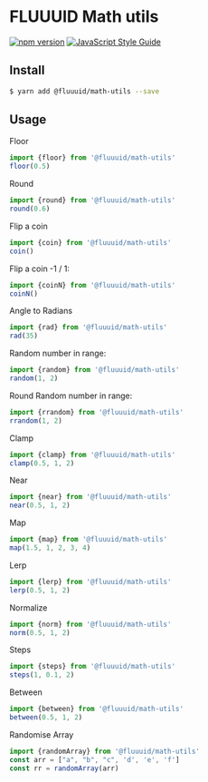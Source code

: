 # FLUUUID Math utils

[![npm version](https://badge.fury.io/js/%40fluuuid%2Fmath-utils.svg)](https://badge.fury.io/js/%40fluuuid%2Fmath-utils)
[![JavaScript Style Guide](https://img.shields.io/badge/code_style-standard-brightgreen.svg)](https://standardjs.com)

## Install
```bash
$ yarn add @fluuuid/math-utils --save
```

## Usage

Floor
```js
import {floor} from '@fluuuid/math-utils'
floor(0.5)
```


Round
```js
import {round} from '@fluuuid/math-utils'
round(0.6)
```


Flip a coin
```js
import {coin} from '@fluuuid/math-utils'
coin()
```


Flip a coin -1 / 1:
```js
import {coinN} from '@fluuuid/math-utils'
coinN()
```


Angle to Radians
```js
import {rad} from '@fluuuid/math-utils'
rad(35)
```


Random number in range:
```js
import {random} from '@fluuuid/math-utils'
random(1, 2)
```

Round Random number in range:
```js
import {rrandom} from '@fluuuid/math-utils'
rrandom(1, 2)
```


Clamp
```js
import {clamp} from '@fluuuid/math-utils'
clamp(0.5, 1, 2)
```


Near
```js
import {near} from '@fluuuid/math-utils'
near(0.5, 1, 2)
```


Map
```js
import {map} from '@fluuuid/math-utils'
map(1.5, 1, 2, 3, 4)
```


Lerp
```js
import {lerp} from '@fluuuid/math-utils'
lerp(0.5, 1, 2)
```


Normalize
```js
import {norm} from '@fluuuid/math-utils'
norm(0.5, 1, 2)
```


Steps
```js
import {steps} from '@fluuuid/math-utils'
steps(1, 0.1, 2)
```


Between
```js
import {between} from '@fluuuid/math-utils'
between(0.5, 1, 2)
```

Randomise Array
```js
import {randomArray} from '@fluuuid/math-utils'
const arr = ["a", "b", "c", 'd', 'e', 'f']
const rr = randomArray(arr)
